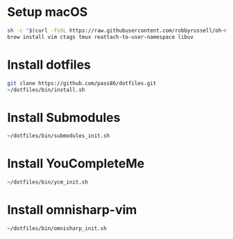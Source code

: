# Setup macOS
```sh
sh -c "$(curl -fsSL https://raw.githubusercontent.com/robbyrussell/oh-my-zsh/master/tools/install.sh)"
brew install vim ctags tmux reattach-to-user-namespace libuv
```

# Install dotfiles
```sh
git clone https://github.com/pass86/dotfiles.git
~/dotfiles/bin/install.sh
```

# Install Submodules
```sh
~/dotfiles/bin/submodules_init.sh
```

# Install YouCompleteMe
```sh
~/dotfiles/bin/ycm_init.sh
```

# Install omnisharp-vim
```sh
~/dotfiles/bin/omnisharp_init.sh
```
